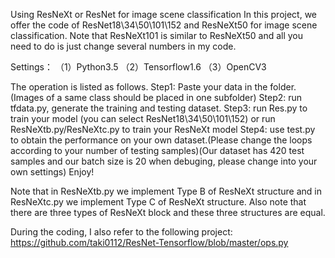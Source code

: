 Using ResNeXt or ResNet for image scene classification
In this project, we offer the code of ResNet18\34\50\101\152 and ResNeXt50 for image scene classification.
Note that ResNeXt101 is similar to ResNeXt50 and all you need to do is just change several numbers in my code.

Settings：
（1）Python3.5
（2）Tensorflow1.6
（3）OpenCV3

The operation is listed as follows.
Step1: Paste your data in the folder. (Images of a same class should be placed in one subfolder)
Step2: run tfdata.py, generate the training and testing dataset.
Step3: run Res.py to train your model (you can select ResNet18\34\50\101\152) or run ResNeXtb.py/ResNeXtc.py to train your ResNeXt model
Step4: use test.py to obtain the performance on your own dataset.(Please change the loops according to your number of testing samples)(Our dataset has 420 test samples and our batch size is 20 when debuging, please change into your own settings)
Enjoy!

Note that in ResNeXtb.py we implement Type B of ResNeXt structure and in ResNeXtc.py we implement Type C of ResNeXt structure. 
Also note that there are three types of ResNeXt block and these three structures are equal.


During the coding, I also refer to the following project:
https://github.com/taki0112/ResNet-Tensorflow/blob/master/ops.py